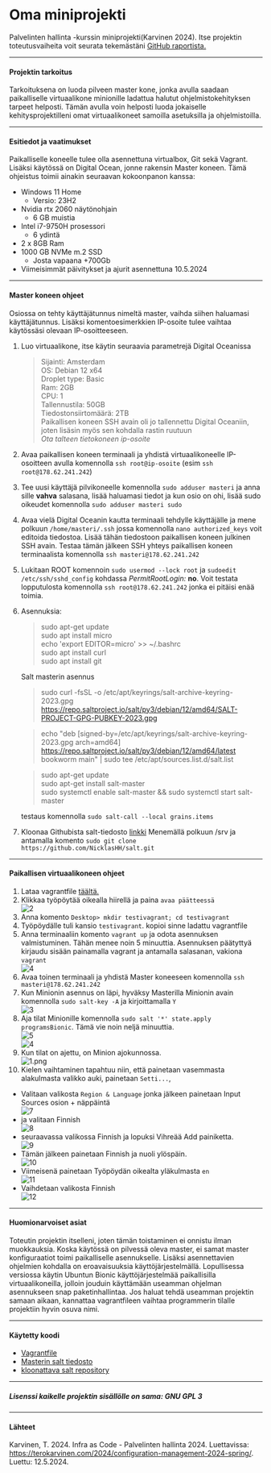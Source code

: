 # Oma miniprojekti
Palvelinten hallinta -kurssin miniprojekti(Karvinen 2024). Itse projektin toteutusvaiheita voit seurata tekemästäni [GitHub raportista.](https://github.com/NicklasHH/Palvelinten-hallinta/blob/master/h7%20Miniprojeti/h7%20miniprojekti.md)

---

#### Projektin tarkoitus
Tarkoituksena on luoda pilveen master kone, jonka avulla saadaan paikalliselle virtuaalikone minionille ladattua halutut ohjelmistokehityksen tarpeet helposti. Tämän avulla voin helposti luoda jokaiselle kehitysprojektilleni omat virtuaalikoneet samoilla asetuksilla ja ohjelmistoilla.

---

#### Esitiedot ja vaatimukset
Paikalliselle koneelle tulee olla asennettuna virtualbox, Git sekä Vagrant. Lisäksi käytössä on Digital Ocean, jonne rakensin Master koneen. Tämä ohjeistus toimii ainakin seuraavan kokoonpanon kanssa:
- Windows 11 Home
  - Versio: 23H2
- Nvidia rtx 2060 näytönohjain
  - 6 GB muistia
- Intel i7-9750H prosessori
  - 6 ydintä
- 2 x 8GB Ram
- 1000 GB NVMe m.2 SSD
  - Josta vapaana +700Gb
- Viimeisimmät päivitykset ja ajurit asennettuna 10.5.2024

---

#### Master koneen ohjeet
Osiossa on tehty käyttäjätunnus nimeltä master, vaihda siihen haluamasi käyttäjätunnus. Lisäksi komentoesimerkkien IP-osoite tulee vaihtaa käytössäsi olevaan IP-osoitteeseen.

1. Luo virtuaalikone, itse käytin seuraavia parametrejä Digital Oceanissa
    >Sijainti: Amsterdam  
    OS: Debian 12 x64  
    Droplet type: Basic  
    Ram: 2GB  
    CPU: 1  
    Tallennustila: 50GB  
    Tiedostonsiirtomäärä: 2TB  
    Paikallisen koneen SSH avain oli jo tallennettu Digital Oceaniin, joten lisäsin myös sen kohdalla rastin ruutuun  
    *Ota talteen tietokoneen ip-osoite*  
2. Avaa paikallisen koneen terminaali ja yhdistä virtuaalikoneelle IP-osoitteen avulla komennolla `ssh root@ip-osoite` (esim `ssh root@178.62.241.242`)
3. Tee uusi käyttäjä pilvikoneelle komennolla `sudo adduser masteri` ja anna sille **vahva** salasana, lisää haluamasi tiedot ja kun osio on ohi, lisää sudo oikeudet komennolla `sudo adduser masteri sudo`
4. Avaa vielä Digital Oceanin kautta terminaali tehdylle käyttäjälle ja mene polkuun `/home/masteri/.ssh` jossa komennolla `nano authorized_keys` voit editoida tiedostoa. Lisää tähän tiedostoon paikallisen koneen julkinen SSH avain. Testaa tämän jälkeen SSH yhteys paikallisen koneen terminaalista komennolla `ssh masteri@178.62.241.242`
5. Lukitaan ROOT komennoin `sudo usermod --lock root` ja `sudoedit /etc/ssh/sshd_config` kohdassa *PermitRootLogin:* **no**. Voit testata lopputulosta komennolla `ssh root@178.62.241.242` jonka ei pitäisi enää toimia.
6. Asennuksia:  
    >sudo apt-get update  
    >sudo apt install micro  
    >echo 'export EDITOR=micro' >> ~/.bashrc  
    >sudo apt install curl  
    >sudo apt install git  
     
    Salt masterin asennus  
	  >sudo curl -fsSL -o /etc/apt/keyrings/salt-archive-keyring-2023.gpg https://repo.saltproject.io/salt/py3/debian/12/amd64/SALT-PROJECT-GPG-PUBKEY-2023.gpg

    >echo "deb [signed-by=/etc/apt/keyrings/salt-archive-keyring-2023.gpg arch=amd64] https://repo.saltproject.io/salt/py3/debian/12/amd64/latest bookworm main" | sudo tee /etc/apt/sources.list.d/salt.list  
    
    >sudo apt-get update  
    >sudo apt-get install salt-master  
    >sudo systemctl enable salt-master && sudo systemctl start salt-master  

    testaus komennolla `sudo salt-call --local grains.items`  

7. Kloonaa Githubista salt-tiedosto [linkki](https://github.com/NicklasHH/salt) Menemällä polkuun /srv ja antamalla komento `sudo git clone https://github.com/NicklasHH/salt.git`

---

#### Paikallisen virtuaalikoneen ohjeet
1. Lataa vagrantfile [täältä.](https://github.com/NicklasHH/Palvelinten-hallinta/blob/master/h7%20Miniprojeti/vagrantfile)
2. Klikkaa työpöytää oikealla hiirellä ja paina `avaa päätteessä`  
  ![2](kuvat/2.png)
3. Anna komento `Desktop> mkdir testivagrant; cd testivagrant`
4. Työpöydälle tuli kansio `testivagrant`. kopioi sinne ladattu vagrantfile
5. Anna terminaaliin komento `vagrant up` ja odota asennuksen valmistuminen. Tähän menee noin 5 minuuttia. Asennuksen päätyttyä kirjaudu sisään painamalla vagrant ja antamalla salasanan, vakiona `vagrant`  
  ![4](kuvat/4.png)
5. Avaa toinen terminaali ja yhdistä Master koneeseen komennolla `ssh masteri@178.62.241.242`
6. Kun Minionin asennus on läpi, hyväksy Masterilla Minionin avain komennolla `sudo salt-key -A` ja kirjoittamalla `Y`  
  ![3](kuvat/3.png)
7. Aja tilat Minionille komennolla `sudo salt '*' state.apply programsBionic`. Tämä vie noin neljä minuuttia.  
  ![5](kuvat/5.png)  
  ![4](kuvat/6.png)
8. Kun tilat on ajettu, on Minion ajokunnossa.  
  ![1.png](kuvat/1.png)
9. Kielen vaihtaminen tapahtuu niin, että painetaan vasemmasta alakulmasta valikko auki, painetaan `Setti...`, 
- Valitaan valikosta `Region & Language` jonka jälkeen painetaan Input Sources osion + näppäintä  
  ![7](kuvat/7.png)
- ja valitaan Finnish  
  ![8](kuvat/8.png)
- seuraavassa valikossa Finnish ja lopuksi Vihreää Add painiketta.  
  ![9](kuvat/9.png)
- Tämän jälkeen painetaan Finnish ja nuoli ylöspäin.  
  ![10](kuvat/10.png)
- Viimeisenä painetaan Työpöydän oikealta yläkulmasta `en`  
  ![11](kuvat/11.png)
- Vaihdetaan valikosta Finnish  
  ![12](kuvat/12.png)
---

#### Huomionarvoiset asiat
Toteutin projektin itselleni, joten tämän toistaminen ei onnistu ilman muokkauksia. Koska käytössä on pilvessä oleva master, ei samat master konfiguraatiot toimi paikalliselle asennukselle. Lisäksi asennettavien ohjelmien kohdalla on eroavaisuuksia käyttöjärjestelmällä. Lopullisessa versiossa käytin Ubuntun Bionic käyttöjärjestelmää paikallisilla virtuaalikoneilla, jolloin jouduin käyttämään useamman ohjelman asennukseen snap paketinhallintaa. Jos haluat tehdä useamman projektin samaan aikaan, kannattaa vagrantfileen vaihtaa programmerin tilalle projektiin hyvin osuva nimi.  

---

#### Käytetty koodi
- [Vagrantfile](vagrantfile)
- [Masterin salt tiedosto](salt)
- [kloonattava salt repository](https://github.com/NicklasHH/salt)

---

##### Lisenssi kaikelle projektin sisällölle on sama: GNU GPL 3

---

#### Lähteet
Karvinen, T. 2024. Infra as Code - Palvelinten hallinta 2024. Luettavissa: https://terokarvinen.com/2024/configuration-management-2024-spring/. Luettu: 12.5.2024.
